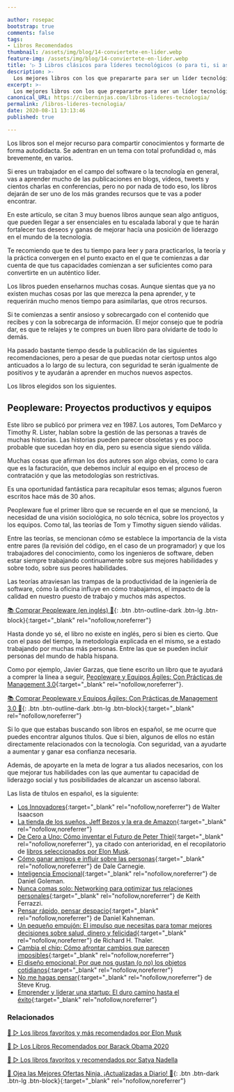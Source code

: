 ```yaml
---

author: rosepac
bootstrap: true
comments: false
tags:
- Libros Recomendados
thumbnail: /assets/img/blog/14-conviertete-en-lider.webp
feature-img: /assets/img/blog/14-conviertete-en-lider.webp
title: '▷ 3 Libros clásicos para líderes tecnológicos (o para ti, si aspiras a serlo)'
description: >-
  Los mejores libros con los que prepararte para ser un líder tecnológico dentro de tu empresa.
excerpt: >-
  Los mejores libros con los que prepararte para ser un líder tecnológico dentro de tu empresa.
canonical_URL: https://ciberninjas.com/libros-lideres-tecnologia/
permalink: /libros-lideres-tecnologia/
date: 2020-08-11 13:13:46
published: true

---
```


Los libros son el mejor recurso para compartir conocimientos y formarte de forma autodidacta. Se adentran en un tema con total profundidad o, más brevemente, en varios.

Si eres un trabajador en el campo del software o la tecnología en general, vas a aprender mucho de las publicaciones en blogs, vídeos, tweets y cientos charlas en conferencias, pero no por nada de todo eso, los libros dejarán de ser uno de los más grandes recursos que te vas a poder encontrar.

En este artículo, se citan 3 muy buenos libros aunque sean algo antiguos, que pueden llegar a ser ensenciales en tu escalada laboral y que te harán fortalecer tus deseos y ganas de mejorar hacía una posición de liderazgo en el mundo de la tecnología.

Te recomiendo que te des tu tiempo para leer y para practicarlos, la teoría y la práctica convergen en el punto exacto en el que te comienzas a dar cuenta de que tus capacidades comienzan a ser suficientes como para convertirte en un auténtico líder.

Los libros pueden enseñarnos muchas cosas. Aunque sientas que ya no existen muchas cosas por las que merezca la pena aprender, y te requerirán mucho menos tiempo para asimilarlas, que otros recursos.

Si te comienzas a sentir ansioso y sobrecargado con el contenido que recibes y con la sobrecarga de información. El mejor consejo que te podría dar, es que te relajes y te compres un buen libro para olvidarte de todo lo demás.

Ha pasado bastante tiempo desde la publicación de las siguientes recomendaciones, pero a pesar de que puedas notar ciertosp untos algo anticuados a lo largo de su lectura, con seguridad te serán igualmente de positivos y te ayudarán a aprender en muchos nuevos aspectos.

Los libros elegidos son los siguientes.

## **Peopleware: Proyectos productivos y equipos**

Este libro se publicó por primera vez en 1987. Los autores, Tom DeMarco y Timothy R. Lister, hablan sobre la gestión de las personas a través de muchas historias. Las historias pueden parecer obsoletas y es poco probable que sucedan hoy en día, pero su esencia sigue siendo válida.

Muchas cosas que afirman los dos autores son algo obvias, como lo cara que es la facturación, que debemos incluir al equipo en el proceso de contratación y que las metodologías son restrictivas.

Es una oportunidad fantástica para recapitular esos temas; algunos fueron escritos hace más de 30 años.

Peopleware fue el primer libro que se recuerde en el que se mencionó, la necesidad de una visión sociológica, no solo técnica, sobre los proyectos y los equipos. Como tal, las teorías de Tom y Timothy siguen siendo válidas.

Entre las teorías, se mencionan cómo se establece la importancia de la vista entre pares (la revisión del código, en el caso de un programador) y que los trabajadores del conocimiento, como los ingenieros de software, deben estar siempre trabajando continuamente sobre sus mejores habilidades y sobre todo, sobre sus peores habilidades.

Las teorías atraviesan las trampas de la productividad de la ingeniería de software, cómo la oficina influye en cómo trabajamos, el impacto de la calidad en nuestro puesto de trabajo y muchos más aspectos.

[📚 Comprar Peopleware (en inglés) 🛒](https://amzn.to/2DOH70P){: .btn .btn-outline-dark .btn-lg .btn-block}{:target="_blank" rel="nofollow,noreferrer"}

Hasta donde yo sé, el libro no existe en inglés, pero si bien es cierto. Que con el paso del tiempo, la metodología explicada en el mismo, se a estado trabajando por muchas más personas. Entre las que se pueden incluir personas del mundo de habla hispana.

Como por ejemplo, Javier Garzas, que tiene escrito un libro que te ayudará a comprer la línea a seguir,  [Peopleware y Equipos Ágiles: Con Prácticas de Management 3.0](https://amzn.to/3izkJr8){:target="_blank" rel="nofollow,noreferrer"}.

[📚 Comprar Peopleware y Equipos Ágiles: Con Prácticas de Management 3.0 🛒](https://amzn.to/3izkJr8){: .btn .btn-outline-dark .btn-lg .btn-block}{:target="_blank" rel="nofollow,noreferrer"}

Si lo que que estabas buscando son libros en español, se me ocurre que puedes encontrar algunos títulos. Que si bien, algunos de ellos no están directamente relacionados con la tecnología. Con seguridad, van a ayudarte a aumentar y ganar esa confianza necesaria.

Además, de apoyarte en la meta de lograr a tus aliados necesarios, con los que mejorar tus habilidades con las que aumentar tu capacidad de liderazgo social y tus posibilidades de alcanzar un ascenso laboral.

Las lista de títulos en español, es la siguiente:

- [Los Innovadores](https://amzn.to/2Co8JcH){:target="_blank" rel="nofollow,noreferrer"} de Walter Isaacson
- [La tienda de los sueños. Jeff Bezos y la era de Amazon](https://amzn.to/3gTETf8){:target="_blank" rel="nofollow,noreferrer"}
- [De Cero a Uno: Cómo inventar el Futuro de Peter Thiel](https://amzn.to/2RTqzJ4){:target="_blank" rel="nofollow,noreferrer"}, ya citado con anterioridad, en el recopilatorio de [libros seleccionados por Elon Musk](https://ciberninjas.com/libros-recomendados-elon-musk-2020/).
- [Cómo ganar amigos e influir sobre las personas](https://amzn.to/3iCNkMo){:target="_blank" rel="nofollow,noreferrer"} de Dale Carnegie.
- [Inteligencia Emocional](https://amzn.to/3izvXfg){:target="_blank" rel="nofollow,noreferrer"} de Daniel Goleman.
- [Nunca comas solo: Networking para optimizar tus relaciones personales](https://amzn.to/3gRiVJy){:target="_blank" rel="nofollow,noreferrer"} de Keith Ferrazzi.
- [Pensar rápido, pensar despacio](https://amzn.to/3h4xTvK){:target="_blank" rel="nofollow,noreferrer"} de Daniel Kahneman.
- [Un pequeño empujón: El impulso que necesitas para tomar mejores decisiones sobre salud, dinero y felicidad](https://amzn.to/3kPRT7Y){:target="_blank" rel="nofollow,noreferrer"} de Richard H. Thaler.
- [Cambia el chip: Cómo afrontar cambios que parecen imposibles](https://amzn.to/3iB1367){:target="_blank" rel="nofollow,noreferrer"}
- [El diseño emocional: Por que nos gustan (o no) los objetos cotidianos](https://amzn.to/2CmLgIK){:target="_blank" rel="nofollow,noreferrer"}
- [No me hagas pensar](https://amzn.to/2DE2HW1){:target="_blank" rel="nofollow,noreferrer"} de Steve Krug.
- [Emprender y liderar una startup: El duro camino hasta el éxito](https://amzn.to/3amtoua){:target="_blank" rel="nofollow,noreferrer"}

### Relacionados <!-- omit in toc -->

[🥇 ▷ Los libros favoritos y más recomendados por Elon Musk](https://ciberninjas.com/libros-recomendados-elon-musk-2020/)

[🥇 ▷ Los Libros Recomendados por Barack Obama 2020](https://ciberninjas.com/los-mejores-libros-de-obama-inicio-2020/)

[🥇 ▷ Los libros favoritos y recomendados por Satya Nadella](https://ciberninjas.com/libros-recomendados-satya-nadella-2020/)

[🎁 Ojea las Mejores Ofertas Ninja, ¡Actualizadas a Diario! 🛒](https://www.amazon.es/shop/cibercursos){: .btn .btn-dark .btn-lg .btn-block}{:target="_blank" rel="nofollow,noreferrer"}